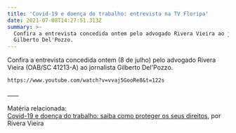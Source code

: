 ```yaml
---
title: 'Covid-19 e doença do trabalho: entrevista na TV Floripa'
date: 2021-07-08T14:27:51.313Z
summary: >-
  Confira a entrevista concedida ontem pelo advogado Rivera Vieira ao jornalista
  Gilberto Del'Pozzo.
---
```

Confira a entrevista concedida ontem (8 de julho) pelo advogado Rivera Vieira (OAB/SC 41213-A) ao jornalista Gilberto Del'Pozzo.

```youtube
https://www.youtube.com/watch?v=vvaj5GooRe8&t=122s
```

\_\_\_\_\
\
Matéria relacionada:\
[Covid-19 e doença do trabalho: saiba como proteger os seus direitos](https://www.slpgadvogados.adv.br/noticias/covid-19-e-doen%C3%A7a-do-trabalho-saiba-como-proteger-os-seus-direitos), por Rivera Vieira
